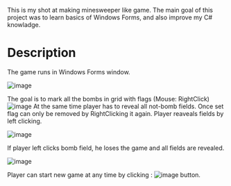 This is my shot at making minesweeper like game.
The main goal of this project was to learn basics of Windows Forms,
and also improve my C# knowladge.

# Description
The game runs in Windows Forms window.

![image](https://user-images.githubusercontent.com/65349462/111683089-61264e80-8825-11eb-91ad-20e1f74066d6.png)

The goal is to mark all the bombs in grid with flags (Mouse: RightClick) 
![image](https://user-images.githubusercontent.com/65349462/111683211-7c915980-8825-11eb-9be6-4c5d61d81732.png)
At the same time player has to reveal all not-bomb fields.
Once set flag can only be removed by RightClicking it again.
Player reaveals fields by left clicking.

![image](https://user-images.githubusercontent.com/65349462/111683651-0f31f880-8826-11eb-91e6-5a38f615923d.png)


If player left clicks bomb field, he loses the game and all fields are revealed.

![image](https://user-images.githubusercontent.com/65349462/111683772-35f02f00-8826-11eb-99ae-4f1196eb479c.png)

Player can start new game at any time by clicking : ![image](https://user-images.githubusercontent.com/65349462/111683837-456f7800-8826-11eb-83c5-ed44deefc21d.png)
button.
